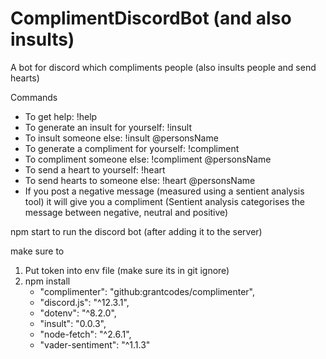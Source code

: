 # ComplimentDiscordBot (and also insults)
A bot for discord which compliments people
(also insults people and send hearts)

Commands
* To get help: !help 
* To generate an insult for yourself: !insult
* To insult someone else: !insult @personsName
* To generate a compliment for yourself: !compliment
* To compliment someone else: !compliment @personsName
* To send a heart to yourself: !heart
* To send hearts to someone else: !heart @personsName
* If you post a negative message (measured using a sentient analysis tool) it will give you a compliment (Sentient analysis categorises the message between negative, neutral and positive)

npm start to run the discord bot (after adding it to the server)

make sure to 
1. Put token into env file (make sure its in git ignore)
2. npm install
   * "complimenter": "github:grantcodes/complimenter",
   * "discord.js": "^12.3.1",
   * "dotenv": "^8.2.0",
   * "insult": "0.0.3",
   * "node-fetch": "^2.6.1",
   * "vader-sentiment": "^1.1.3"
  
